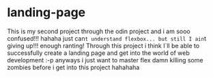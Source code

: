 # landing-page
This is my second project through the odin project and i am sooo confused!!! hahaha just can`t understand flexbox... but still I ain`t giving up!!!
enough ranting!
Through this project i think I`ll be able to successfully create a landing page and get into the world of web development :-p anyways i just want to master flex damn killing some zombies before i get into this project hahahaha
